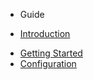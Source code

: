 * Guide
- [Introduction](introduction.md)
* [Getting Started](getting-started.md)
* [Configuration](configuration.md)
